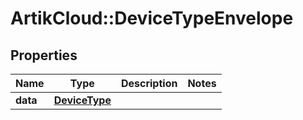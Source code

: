 # ArtikCloud::DeviceTypeEnvelope

## Properties
Name | Type | Description | Notes
------------ | ------------- | ------------- | -------------
**data** | [**DeviceType**](DeviceType.md) |  | 


